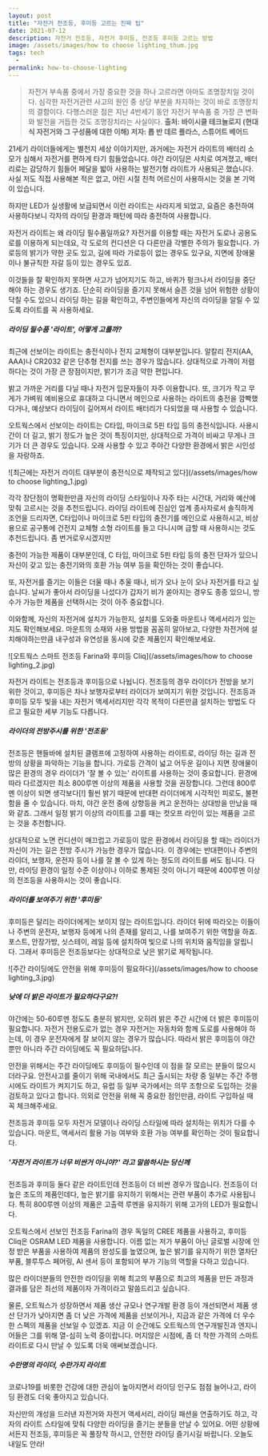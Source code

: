 ```yaml
---
layout: post
title: "자전거 전조등, 후미등 고르는 진짜 팁"
date: 2021-07-12
description: 자전거 전조등, 자전거 후미등, 전조등 후미등 고르는 방법
image: /assets/images/how to choose lighting_thum.jpg
tags: tech
  - 
permalink: how-to-choose-lighting
---
```


> 자전거 부속품 중에서 가장 중요한 것을 하나 고르라면 아마도 조명장치일 것이다.
심각한 자전거관련 사고의 원인 중 상당 부분을 차지하는 것이 바로 조명장치의 결함이다.
다행스러운 점은 지난 4반세기 동안 자전거 부속품 중 가장 큰 변화와 발전을 거듭한 것도 조명장치라는 사실이다.
**출처: 바이시클 테크놀로지 (현대식 자전거와 그 구성품에 대한 이해)
저자: 롭 반 데르 플라스, 스튜어트 베어드**

21세기 라이더들에게는 별천지 세상 이야기지만, 과거에는 자전거 라이트의 배터리 소모가 심해서 자전거를 편하게 타기 힘들었습니다. 야간 라이딩은 사치로 여겨졌고, 배터리로는 감당하기 힘들어 페달을 밟아 사용하는 발전기형 라이트가 사용되곤 했습니다. 사실 저도 직접 사용해본 적은 없고, 어린 시절 친척 어르신이 사용하시는 것을 본 기억이 있습니다. 

하지만 LED가 실생활에 보급되면서 이런 라이트는 사라지게 되었고, 요즘은 충전하여 사용하다보니 각자의 라이딩 환경과 패턴에 따라 충전하여 사용합니다. 

자전거 라이트는 왜 라이딩 필수품일까요? 자전거를 이용할 때는 자전거 도로나 공용도로를 이용하게 되는데요, 각 도로의 컨디션은 다 다른만큼 각별한 주의가 필요합니다. 가로등의 밝기가 약한 곳도 있고, 길에 따라 가로등이 없는 경우도 있구요, 지면에 장애물이나 불규칙한 자갈 등이 있는 경우도 있죠. 

이것들을 잘 확인하지 못하면 사고가 넘어지기도 하고, 바퀴가 펑크나서 라이딩을 중단해야 하는 경우도 생기죠. 단순히 라이딩을 즐기지 못해서 슬픈 것을 넘어 위험한 상황이 닥칠 수도 있으니 라이딩 하는 길을 확인하고, 주변인들에게 자신의 라이딩을 알릴 수 있도록 라이트를 꼭 사용하세요.

##### 라이딩 필수품 '라이트', 어떻게 고를까?

최근에 선보이는 라이트는 충전식이나 전지 교체형이 대부분입니다. 알칼리 전지(AA, AAA)나 CR2032 같은 단추형 전지를 쓰는 경우가 많습니다. 상대적으로 가격이 저렴하다는 것이 가장 큰 장점이지만, 밝기가 조금 약한 편입니다.

밝고 가까운 거리를 다닐 때나 자전거 입문자들이 자주 이용합니다. 또, 크기가 작고 무게가 가벼워 예비용으로 휴대하고 다니면서 메인으로 사용하는 라이트의 충전을 깜빡했다거나, 예상보다 라이딩이 길어져서 라이트 배터리가 다되었을 때 사용할 수 있습니다.

오트웍스에서 선보이는 라이트는 C타입, 마이크로 5핀 타입 등의 충전식입니다. 사용시간이 더 길고, 밝기 정도가 높은 것이 특징이지만, 상대적으로 가격이 비싸고 무게나 크기가 더 큰 경우도 있습니다. 오래 사용할 수 있고 주야간 다양한 환경에서 밝은 시인성을 자랑하죠.

![최근에는 자전거 라이트 대부분이 충전식으로 제작되고 있다](/assets/images/how to choose lighting_1.jpg)


각각 장단점이 명확한만큼 자신의 라이딩 스타일이나 자주 타는 시간대, 거리와 예산에 맞춰 고르시는 것을 추천드립니다. 라이딩 라이트에 진심인 업계 종사자로서 솔직하게 조언을 드리자면, C타입이나 마이크로 5핀 타입의 충전기를 메인으로 사용하시고,  비상용으로 공구통에 건전지 교체형 소형 라이트를 들고 다니시며 급할 때 사용하시는 것도 추천드립니다. 좀 번거로우시겠지만 

충전이 가능한 제품이 대부분인데, C 타입, 마이크로 5핀 타입 등의 충전 단자가 있으니 자신이 갖고 있는 충전기와의 호환 가능 여부 등을 확인하는 것이 좋습니다.

또, 자전거를 즐기는 이들은 더울 때나 추울 때나, 비가 오나 눈이 오나 자전거를 타고 싶습니다. 날씨가 좋아서 라이딩을 나섰다가 갑자기 비가 쏟아지는 경우도 종종 있으니, 방수가 가능한 제품을 선택하시는 것이 아주 중요합니다.

이와함께, 자신의 자전거에 설치가 가능한지, 설치를 도와줄 마운트나 액세서리가 있는지도 확인해보세요. 마운트의 소재와 사용 방법을 꼼꼼히 알아보고, 다양한 자전거에 설치해야하는만큼 내구성과 유연성을 동시에 갖춘 제품인지 확인해보세요.

![오트웍스 스마트 전조등 Farina와 후미등 Cliq](/assets/images/how to choose lighting_2.jpg)

자전거 라이트는 전조등과 후미등으로 나뉩니다. 전조등의 경우 라이더가 전방을 보기 위한 것이고, 후미등은 차나 보행자로부터 라이더가 보여지기 위한 것입니다. 전조등과 후미등 모두 빛을 내는 자전거 액세서리지만 각각 목적이 다른만큼 설치하는 방법도 다르고 필요한 세부 기능도 다릅니다.


##### 라이더의 전방주시를 위한 '전조등'

전조등은 핸들바에 설치된 클램프에 고정하여 사용하는 라이트로, 라이딩 하는 길과 전방의 상황을 파악하는 기능을 합니다.
가로등 간격이 넓고 어두운 길이나 지면 장애물이 많은 환경의 경우 라이더가 '잘 볼 수 있는' 라이트를 사용하는 것이 중요합니다. 환경에 따라 다르겠지만 최소 800루멘 이상의 제품을 사용할 것을 권장합니다. 그런데 800루멘 이상이 되면 생각보다[!] 훨씬 밝기 때문에 반대편 라이더에게 시각적인 피로도, 불편함을 줄 수 있습니다. 마치, 야간 운전 중에 상향등을 켜고 운전하는 상대방을 만났을 때와 같죠. 그래서 일정 밝기 이상의 라이트를 고를 때는 컷오프 라인이 있는 제품을 고르는 것을 추천합니다.

상대적으로 노면 컨디션이 매끄럽고 가로등이 많은 환경에서 라이딩을 할 때는 라이더가 자신이 가는 길은 전방 주시가 가능한 경우가 많습니다. 이 경우에는 반대편이나 주변의 라이더, 보행자, 운전자 등이 나를 잘 볼 수 있게 하는 정도의 라이트를 써도 됩니다. 다만, 라이딩 환경이 일정 수준 이상이나 이하로 통제된 것이 아니기 때문에 400루멘 이상의 전조등을 사용하시는 것이 좋습니다.


##### 라이더를 보여주기 위한 '후미등'

후미등은 달리는 라이더에게는 보이지 않는 라이트입니다. 라이더 뒤에 따라오는 이들이나 주변의 운전자, 보행자 등에게 나의 존재를 알리고, 나를 보여주기 위한 역할을 하죠. 포스트, 안장가방, 싯스테이, 레일 등에 설치하여 빛으로 나의 위치와 움직임을 알립니다. 그래서 후미등은 전조등보다는 상대적으로 낮은 밝기로 제작됩니다.

![주간 라이딩에도 안전을 위해 후미등이 필요하다](/assets/images/how to choose lighting_3.jpg)


##### 낮에 더 밝은 라이트가 필요하다구요?!

야간에는 50-60루멘 정도도 충분히 밝지만, 오히려 밝은 주간 시간에 더 밝은 후미등이 필요합니다. 자전거 전용도로가 없는 경우 자전거는 자동차와 함께 도로를 사용해야 하는데, 이 경우 운전자에게 잘 보이지 않는 경우가 많습니다. 따라서 밝은 후미등이 야간 뿐만 아니라 주간 라이딩에도 꼭 필요하답니다.

안전을 위해서는 주간 라이딩에도 후미등이 필수인데 이 점을 잘 모르는 분들이 많으시더라구요. 안전사고를 줄이기 위해 국내에서도 최근 출시되는 차량 중 일부는 주간 주행 시에도 라이트가 켜지기도 하고, 유럽 등 일부 국가에서는 의무 조항으로 도입하는 것을 검토하고 있다고 합니다. 의외로 안전을 위해 꼭 중요한 점인만큼, 라이트 구입하실 때 꼭 체크해주세요.

전조등과 후미등 모두 자전거 모델이나 라이딩 스타일에 따라 설치하는 위치가 다를 수 있습니다. 마운트, 액세서리 활용 가능 여부와 호환 가능 여부를 확인하는 것이 필요합니다.


##### '자전거 라이트가 너무 비싼거 아니야?' 라고 말씀하시는 당신께

전조등과 후미등 둘다 같은 라이트인데 전조등이 더 비싼 경우가 많습니다. 전조등이 더 높은 조도의 제품인데다, 높은 밝기를 유지하기 위해서는 관련 부품이 추가로 사용됩니다. 특히 800루멘 이상의 제품은 고출력 루멘을 유지하기 위해 고가의 LED가 필요합니다.

오트웍스에서 선보인 전조등 Farina의 경우 독일의 CREE 제품을 사용하고, 후미등 Cliq은 OSRAM LED 제품을 사용합니다. 이름 없는 저가 부품이 아닌 글로벌 시장에 인정 받은 부품을 사용하여 제품의 완성도를 높였으며, 높은 밝기를 유지하기 위한 열차단 부품, 블루투스 페어링, AI 센서 등이 포함되어 부가 기능의 역할을 다하고 있습니다.

많은 라이더분들의 안전한 라이딩을 위해 최고의 부품으로 최고의 제품을 만든 과정과 결과를 담은 최선의 제품이자 가격이라고 말씀드리고 싶습니다.

물론, 오트웍스가 성장하면서 제품 생산 규모나 연구개발 환경 등이 개선되면서 제품 생산 단가가 낮아지면 좀 더 낮은 가격에 제품을 선보이거나, 지금과 같은 가격에 더 우수한 스펙의 제품을 선보일 수 있겠죠. 지금 이 순간에도 오트웍스의 연구개발진과 엔지니어들은 그를 위해 열-심히 노력 중이랍니다. 머지않은 시점에, 좀 더 착한 가격의 스마트 라이트로 다시 만날 수 있도록 더욱 애써보겠습니다.


##### 수만명의 라이더, 수만가지 라이트

코로나19를 비롯한 건강에 대한 관심이 높아지면서 라이딩 인구도 점점 늘어나고, 라이딩 환경도 더욱 좋아지고 있습니다.

자신만의 개성을 드러낸 자전거와 자전거 액세서리, 라이딩 패션을 연출하기도 하고, 각자의 라이트 스타일에 맞춰 다양한 라이딩을 즐기는 분들을 만날 수 있어요. 어떤 상황에서든지 전조등, 후미등은 꼭 풀장착 하시고, 안전한 라이딩 즐기시길 바랍니다. 오늘도 내일도 안라!
